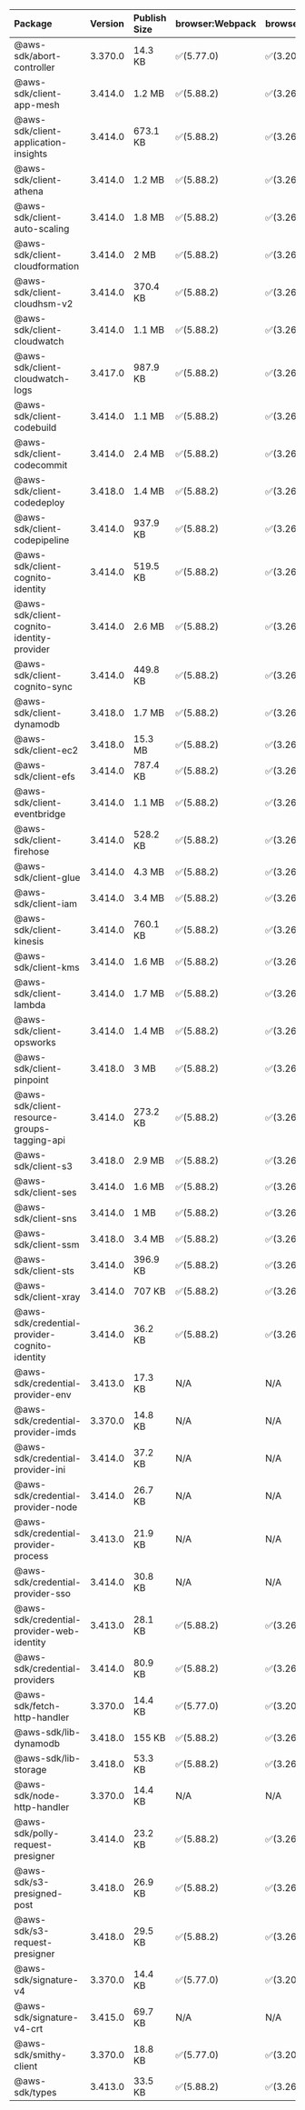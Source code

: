 | Package | Version | Publish Size | browser:Webpack | browser:Rollup | browser:EsBuild |
| :------ | :------ | :----------- | :------ | :----- | :------- |
|@aws-sdk/abort-controller|3.370.0|14.3 KB|✅(5.77.0)|✅(3.20.2)|✅(0.17.15)|
|@aws-sdk/client-app-mesh|3.414.0|1.2 MB|✅(5.88.2)|✅(3.26.3)|✅(0.18.15)|
|@aws-sdk/client-application-insights|3.414.0|673.1 KB|✅(5.88.2)|✅(3.26.3)|✅(0.18.15)|
|@aws-sdk/client-athena|3.414.0|1.2 MB|✅(5.88.2)|✅(3.26.3)|✅(0.18.15)|
|@aws-sdk/client-auto-scaling|3.414.0|1.8 MB|✅(5.88.2)|✅(3.26.3)|✅(0.18.15)|
|@aws-sdk/client-cloudformation|3.414.0|2 MB|✅(5.88.2)|✅(3.26.3)|✅(0.18.15)|
|@aws-sdk/client-cloudhsm-v2|3.414.0|370.4 KB|✅(5.88.2)|✅(3.26.3)|✅(0.18.15)|
|@aws-sdk/client-cloudwatch|3.414.0|1.1 MB|✅(5.88.2)|✅(3.26.3)|✅(0.18.15)|
|@aws-sdk/client-cloudwatch-logs|3.417.0|987.9 KB|✅(5.88.2)|✅(3.26.3)|✅(0.18.15)|
|@aws-sdk/client-codebuild|3.414.0|1.1 MB|✅(5.88.2)|✅(3.26.3)|✅(0.18.15)|
|@aws-sdk/client-codecommit|3.414.0|2.4 MB|✅(5.88.2)|✅(3.26.3)|✅(0.18.15)|
|@aws-sdk/client-codedeploy|3.418.0|1.4 MB|✅(5.88.2)|✅(3.26.3)|✅(0.18.15)|
|@aws-sdk/client-codepipeline|3.414.0|937.9 KB|✅(5.88.2)|✅(3.26.3)|✅(0.18.15)|
|@aws-sdk/client-cognito-identity|3.414.0|519.5 KB|✅(5.88.2)|✅(3.26.3)|✅(0.18.15)|
|@aws-sdk/client-cognito-identity-provider|3.414.0|2.6 MB|✅(5.88.2)|✅(3.26.3)|✅(0.18.15)|
|@aws-sdk/client-cognito-sync|3.414.0|449.8 KB|✅(5.88.2)|✅(3.26.3)|✅(0.18.15)|
|@aws-sdk/client-dynamodb|3.418.0|1.7 MB|✅(5.88.2)|✅(3.26.3)|✅(0.18.15)|
|@aws-sdk/client-ec2|3.418.0|15.3 MB|✅(5.88.2)|✅(3.26.3)|✅(0.18.15)|
|@aws-sdk/client-efs|3.414.0|787.4 KB|✅(5.88.2)|✅(3.26.3)|✅(0.18.15)|
|@aws-sdk/client-eventbridge|3.414.0|1.1 MB|✅(5.88.2)|✅(3.26.3)|✅(0.18.15)|
|@aws-sdk/client-firehose|3.414.0|528.2 KB|✅(5.88.2)|✅(3.26.3)|✅(0.18.15)|
|@aws-sdk/client-glue|3.414.0|4.3 MB|✅(5.88.2)|✅(3.26.3)|✅(0.18.15)|
|@aws-sdk/client-iam|3.414.0|3.4 MB|✅(5.88.2)|✅(3.26.3)|✅(0.18.15)|
|@aws-sdk/client-kinesis|3.414.0|760.1 KB|✅(5.88.2)|✅(3.26.3)|✅(0.18.15)|
|@aws-sdk/client-kms|3.414.0|1.6 MB|✅(5.88.2)|✅(3.26.3)|✅(0.18.15)|
|@aws-sdk/client-lambda|3.414.0|1.7 MB|✅(5.88.2)|✅(3.26.3)|✅(0.18.15)|
|@aws-sdk/client-opsworks|3.414.0|1.4 MB|✅(5.88.2)|✅(3.26.3)|✅(0.18.15)|
|@aws-sdk/client-pinpoint|3.418.0|3 MB|✅(5.88.2)|✅(3.26.3)|✅(0.18.15)|
|@aws-sdk/client-resource-groups-tagging-api|3.414.0|273.2 KB|✅(5.88.2)|✅(3.26.3)|✅(0.18.15)|
|@aws-sdk/client-s3|3.418.0|2.9 MB|✅(5.88.2)|✅(3.26.3)|✅(0.18.15)|
|@aws-sdk/client-ses|3.414.0|1.6 MB|✅(5.88.2)|✅(3.26.3)|✅(0.18.15)|
|@aws-sdk/client-sns|3.414.0|1 MB|✅(5.88.2)|✅(3.26.3)|✅(0.18.15)|
|@aws-sdk/client-ssm|3.418.0|3.4 MB|✅(5.88.2)|✅(3.26.3)|✅(0.18.15)|
|@aws-sdk/client-sts|3.414.0|396.9 KB|✅(5.88.2)|✅(3.26.3)|✅(0.18.15)|
|@aws-sdk/client-xray|3.414.0|707 KB|✅(5.88.2)|✅(3.26.3)|✅(0.18.15)|
|@aws-sdk/credential-provider-cognito-identity|3.414.0|36.2 KB|✅(5.88.2)|✅(3.26.3)|✅(0.18.15)|
|@aws-sdk/credential-provider-env|3.413.0|17.3 KB|N/A|N/A|N/A|
|@aws-sdk/credential-provider-imds|3.370.0|14.8 KB|N/A|N/A|N/A|
|@aws-sdk/credential-provider-ini|3.414.0|37.2 KB|N/A|N/A|N/A|
|@aws-sdk/credential-provider-node|3.414.0|26.7 KB|N/A|N/A|N/A|
|@aws-sdk/credential-provider-process|3.413.0|21.9 KB|N/A|N/A|N/A|
|@aws-sdk/credential-provider-sso|3.414.0|30.8 KB|N/A|N/A|N/A|
|@aws-sdk/credential-provider-web-identity|3.413.0|28.1 KB|✅(5.88.2)|✅(3.26.3)|✅(0.18.15)|
|@aws-sdk/credential-providers|3.414.0|80.9 KB|✅(5.88.2)|✅(3.26.3)|✅(0.18.15)|
|@aws-sdk/fetch-http-handler|3.370.0|14.4 KB|✅(5.77.0)|✅(3.20.2)|✅(0.17.15)|
|@aws-sdk/lib-dynamodb|3.418.0|155 KB|✅(5.88.2)|✅(3.26.3)|✅(0.18.15)|
|@aws-sdk/lib-storage|3.418.0|53.3 KB|✅(5.88.2)|✅(3.26.3)|✅(0.18.15)|
|@aws-sdk/node-http-handler|3.370.0|14.4 KB|N/A|N/A|N/A|
|@aws-sdk/polly-request-presigner|3.414.0|23.2 KB|✅(5.88.2)|✅(3.26.3)|✅(0.18.15)|
|@aws-sdk/s3-presigned-post|3.418.0|26.9 KB|✅(5.88.2)|✅(3.26.3)|✅(0.18.15)|
|@aws-sdk/s3-request-presigner|3.418.0|29.5 KB|✅(5.88.2)|✅(3.26.3)|✅(0.18.15)|
|@aws-sdk/signature-v4|3.370.0|14.4 KB|✅(5.77.0)|✅(3.20.2)|✅(0.17.15)|
|@aws-sdk/signature-v4-crt|3.415.0|69.7 KB|N/A|N/A|N/A|
|@aws-sdk/smithy-client|3.370.0|18.8 KB|✅(5.77.0)|✅(3.20.2)|✅(0.17.15)|
|@aws-sdk/types|3.413.0|33.5 KB|✅(5.88.2)|✅(3.26.3)|✅(0.18.15)|
